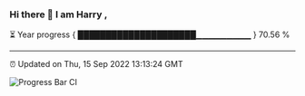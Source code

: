 ### Hi there 👋 I am Harry , 

⏳ Year progress { █████████████████████▁▁▁▁▁▁▁▁▁ } 70.56 %

---

⏰ Updated on Thu, 15 Sep 2022 13:13:24 GMT

![Progress Bar CI](https://github.com/duykhang68/duykhang68/workflows/Progress%20Bar%20CI/badge.svg)
